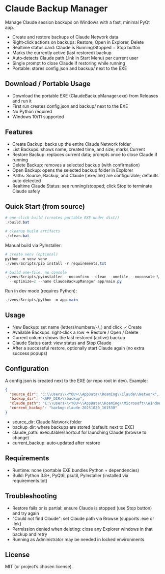 # Claude Backup Manager

Manage Claude session backups on Windows with a fast, minimal PyQt app.

- Create and restore backups of Claude Network data
- Right‑click actions on backups: Restore, Open in Explorer, Delete
- Realtime status card: Claude is Running/Stopped + Stop button
- Marks the currently active (last restored) backup
- Auto‑detects Claude path (.lnk in Start Menu) per current user
- Single prompt to close Claude if restoring while running
- Portable: stores config.json and backup/ next to the EXE

## Download / Portable Usage

- Download the portable EXE (ClaudeBackupManager.exe) from Releases and run it
- First run creates config.json and backup/ next to the EXE
- No Python required
- Windows 10/11 supported

## Features

- Create Backup: backs up the entire Claude Network folder
- List Backups: shows name, created time, and size; marks Current
- Restore Backup: replaces current data; prompts once to close Claude if running
- Delete Backup: removes a selected backup (with confirmation)
- Open Backup: opens the selected backup folder in Explorer
- Paths: Source, Backup, and Claude (.exe/.lnk) are configurable; defaults auto‑detected
- Realtime Claude Status: see running/stopped; click Stop to terminate Claude safely

## Quick Start (from source)

```powershell path=null start=null
# one‑click build (creates portable EXE under dist/)
./build.bat

# cleanup build artifacts
./clean.bat
```

Manual build via PyInstaller:

```powershell path=null start=null
# create venv (optional)
python -m venv venv
./venv/Scripts/pip install -r requirements.txt

# build one-file, no console
./venv/Scripts/pyinstaller --noconfirm --clean --onefile --noconsole \
  --optimize=2 --name ClaudeBackupManager app/main.py
```

Run in dev mode (requires Python):

```powershell path=null start=null
./venv/Scripts/python -m app.main
```

## Usage

- New Backup: set name (letters/numbers/-/_) and click ✓ Create
- Available Backups: right‑click a row → Restore / Open / Delete
- Current column shows the last restored (active) backup
- Claude Status card: view status and Stop Claude
- After a successful restore, optionally start Claude again (no extra success popups)

## Configuration

A config.json is created next to the EXE (or repo root in dev). Example:

```json path=null start=null
{
  "source_dir": "C:\\Users\\<YOU>\\AppData\\Roaming\\Claude\\Network",
  "backup_dir": "<APP_DIR>\\backup",
  "claude_path": "C:\\Users\\<YOU>\\AppData\\Roaming\\Microsoft\\Windows\\Start Menu\\Programs\\Anthropic\\Claude.lnk",
  "current_backup": "backup-claude-20251020_101530"
}
```

- source_dir: Claude Network folder
- backup_dir: where backups are stored (default: next to EXE)
- claude_path: executable/shortcut for launching Claude (browse to change)
- current_backup: auto‑updated after restore

## Requirements

- Runtime: none (portable EXE bundles Python + dependencies)
- Build: Python 3.8+, PyQt6, psutil, PyInstaller (installed via requirements.txt)

## Troubleshooting

- Restore fails or is partial: ensure Claude is stopped (use Stop button) and try again
- "Could not find Claude": set Claude path via Browse (supports .exe or .lnk)
- Permission denied when deleting: close any Explorer windows in that backup and retry
- Running as Administrator may be needed in locked environments

## License

MIT (or project’s chosen license).